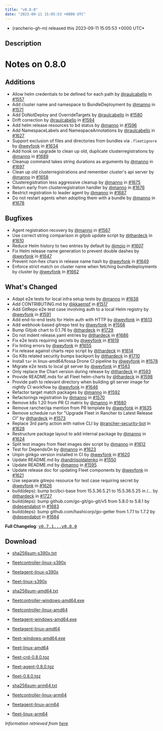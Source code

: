 ```yaml
---
title: "v0.8.0"
date: "2023-09-11 15:05:53 +0000 UTC"
---
```



* (rancherio-gh-m) released this 2023-09-11 15:05:53 +0000 UTC*



## Description


<h1>Notes on 0.8.0</h1>
<h2>Additions</h2>
<ul>
<li>Allow helm credentials to be defined for each path by <a class="user-mention notranslate" data-hovercard-type="user" data-hovercard-url="/users/raulcabello/hovercard" data-octo-click="hovercard-link-click" data-octo-dimensions="link_type:self" href="https://github.com/raulcabello">@raulcabello</a> in <a class="issue-link js-issue-link" data-error-text="Failed to load title" data-id="1727085185" data-permission-text="Title is private" data-url="https://github.com/rancher/fleet/issues/1557" data-hovercard-type="pull_request" data-hovercard-url="/rancher/fleet/pull/1557/hovercard" href="https://github.com/rancher/fleet/pull/1557">#1557</a></li>
<li>Add cluster name and namespace to BundleDeployment by <a class="user-mention notranslate" data-hovercard-type="user" data-hovercard-url="/users/manno/hovercard" data-octo-click="hovercard-link-click" data-octo-dimensions="link_type:self" href="https://github.com/manno">@manno</a> in <a class="issue-link js-issue-link" data-error-text="Failed to load title" data-id="1736703491" data-permission-text="Title is private" data-url="https://github.com/rancher/fleet/issues/1571" data-hovercard-type="pull_request" data-hovercard-url="/rancher/fleet/pull/1571/hovercard" href="https://github.com/rancher/fleet/pull/1571">#1571</a></li>
<li>Add DoNotDeploy and OverrideTargets by <a class="user-mention notranslate" data-hovercard-type="user" data-hovercard-url="/users/raulcabello/hovercard" data-octo-click="hovercard-link-click" data-octo-dimensions="link_type:self" href="https://github.com/raulcabello">@raulcabello</a> in <a class="issue-link js-issue-link" data-error-text="Failed to load title" data-id="1742026878" data-permission-text="Title is private" data-url="https://github.com/rancher/fleet/issues/1580" data-hovercard-type="pull_request" data-hovercard-url="/rancher/fleet/pull/1580/hovercard" href="https://github.com/rancher/fleet/pull/1580">#1580</a></li>
<li>Drift correction by <a class="user-mention notranslate" data-hovercard-type="user" data-hovercard-url="/users/raulcabello/hovercard" data-octo-click="hovercard-link-click" data-octo-dimensions="link_type:self" href="https://github.com/raulcabello">@raulcabello</a> in <a class="issue-link js-issue-link" data-error-text="Failed to load title" data-id="1760099815" data-permission-text="Title is private" data-url="https://github.com/rancher/fleet/issues/1594" data-hovercard-type="pull_request" data-hovercard-url="/rancher/fleet/pull/1594/hovercard" href="https://github.com/rancher/fleet/pull/1594">#1594</a></li>
<li>Add helm release resources to bd status by <a class="user-mention notranslate" data-hovercard-type="user" data-hovercard-url="/users/manno/hovercard" data-octo-click="hovercard-link-click" data-octo-dimensions="link_type:self" href="https://github.com/manno">@manno</a> in <a class="issue-link js-issue-link" data-error-text="Failed to load title" data-id="1760832327" data-permission-text="Title is private" data-url="https://github.com/rancher/fleet/issues/1596" data-hovercard-type="pull_request" data-hovercard-url="/rancher/fleet/pull/1596/hovercard" href="https://github.com/rancher/fleet/pull/1596">#1596</a></li>
<li>Add NamespaceLabels and NamespaceAnnotations by <a class="user-mention notranslate" data-hovercard-type="user" data-hovercard-url="/users/raulcabello/hovercard" data-octo-click="hovercard-link-click" data-octo-dimensions="link_type:self" href="https://github.com/raulcabello">@raulcabello</a> in <a class="issue-link js-issue-link" data-error-text="Failed to load title" data-id="1786451555" data-permission-text="Title is private" data-url="https://github.com/rancher/fleet/issues/1627" data-hovercard-type="pull_request" data-hovercard-url="/rancher/fleet/pull/1627/hovercard" href="https://github.com/rancher/fleet/pull/1627">#1627</a></li>
<li>Support exclusion of files and directories from bundles via <code>.fleetignore</code> by <a class="user-mention notranslate" data-hovercard-type="user" data-hovercard-url="/users/weyfonk/hovercard" data-octo-click="hovercard-link-click" data-octo-dimensions="link_type:self" href="https://github.com/weyfonk">@weyfonk</a> in <a class="issue-link js-issue-link" data-error-text="Failed to load title" data-id="1789222079" data-permission-text="Title is private" data-url="https://github.com/rancher/fleet/issues/1634" data-hovercard-type="pull_request" data-hovercard-url="/rancher/fleet/pull/1634/hovercard" href="https://github.com/rancher/fleet/pull/1634">#1634</a></li>
<li>Add hook on upgrade to clean up old, duplicate clusterregistrations by <a class="user-mention notranslate" data-hovercard-type="user" data-hovercard-url="/users/manno/hovercard" data-octo-click="hovercard-link-click" data-octo-dimensions="link_type:self" href="https://github.com/manno">@manno</a> in <a class="issue-link js-issue-link" data-error-text="Failed to load title" data-id="1831523656" data-permission-text="Title is private" data-url="https://github.com/rancher/fleet/issues/1689" data-hovercard-type="pull_request" data-hovercard-url="/rancher/fleet/pull/1689/hovercard" href="https://github.com/rancher/fleet/pull/1689">#1689</a></li>
<li>Cleanup command takes string durations as arguments by <a class="user-mention notranslate" data-hovercard-type="user" data-hovercard-url="/users/manno/hovercard" data-octo-click="hovercard-link-click" data-octo-dimensions="link_type:self" href="https://github.com/manno">@manno</a> in <a class="issue-link js-issue-link" data-error-text="Failed to load title" data-id="1836935733" data-permission-text="Title is private" data-url="https://github.com/rancher/fleet/issues/1697" data-hovercard-type="pull_request" data-hovercard-url="/rancher/fleet/pull/1697/hovercard" href="https://github.com/rancher/fleet/pull/1697">#1697</a></li>
<li>Clean up old clusterregistrations and remember cluster's api server by <a class="user-mention notranslate" data-hovercard-type="user" data-hovercard-url="/users/manno/hovercard" data-octo-click="hovercard-link-click" data-octo-dimensions="link_type:self" href="https://github.com/manno">@manno</a> in <a class="issue-link js-issue-link" data-error-text="Failed to load title" data-id="1813740722" data-permission-text="Title is private" data-url="https://github.com/rancher/fleet/issues/1658" data-hovercard-type="pull_request" data-hovercard-url="/rancher/fleet/pull/1658/hovercard" href="https://github.com/rancher/fleet/pull/1658">#1658</a></li>
<li>Clusteregistration less aggressive cleanup by <a class="user-mention notranslate" data-hovercard-type="user" data-hovercard-url="/users/manno/hovercard" data-octo-click="hovercard-link-click" data-octo-dimensions="link_type:self" href="https://github.com/manno">@manno</a> in <a class="issue-link js-issue-link" data-error-text="Failed to load title" data-id="1820301580" data-permission-text="Title is private" data-url="https://github.com/rancher/fleet/issues/1675" data-hovercard-type="pull_request" data-hovercard-url="/rancher/fleet/pull/1675/hovercard" href="https://github.com/rancher/fleet/pull/1675">#1675</a></li>
<li>Return early from clusterregistration handler by <a class="user-mention notranslate" data-hovercard-type="user" data-hovercard-url="/users/manno/hovercard" data-octo-click="hovercard-link-click" data-octo-dimensions="link_type:self" href="https://github.com/manno">@manno</a> in <a class="issue-link js-issue-link" data-error-text="Failed to load title" data-id="1821988540" data-permission-text="Title is private" data-url="https://github.com/rancher/fleet/issues/1676" data-hovercard-type="pull_request" data-hovercard-url="/rancher/fleet/pull/1676/hovercard" href="https://github.com/rancher/fleet/pull/1676">#1676</a></li>
<li>Restrict registration to leader agent by <a class="user-mention notranslate" data-hovercard-type="user" data-hovercard-url="/users/manno/hovercard" data-octo-click="hovercard-link-click" data-octo-dimensions="link_type:self" href="https://github.com/manno">@manno</a> in <a class="issue-link js-issue-link" data-error-text="Failed to load title" data-id="1830725807" data-permission-text="Title is private" data-url="https://github.com/rancher/fleet/issues/1687" data-hovercard-type="pull_request" data-hovercard-url="/rancher/fleet/pull/1687/hovercard" href="https://github.com/rancher/fleet/pull/1687">#1687</a></li>
<li>Do not restart agents when adopting them with a bundle by <a class="user-mention notranslate" data-hovercard-type="user" data-hovercard-url="/users/manno/hovercard" data-octo-click="hovercard-link-click" data-octo-dimensions="link_type:self" href="https://github.com/manno">@manno</a> in <a class="issue-link js-issue-link" data-error-text="Failed to load title" data-id="1824265931" data-permission-text="Title is private" data-url="https://github.com/rancher/fleet/issues/1678" data-hovercard-type="pull_request" data-hovercard-url="/rancher/fleet/pull/1678/hovercard" href="https://github.com/rancher/fleet/pull/1678">#1678</a></li>
</ul>
<h2>Bugfixes</h2>
<ul>
<li>Agent registration recovery by <a class="user-mention notranslate" data-hovercard-type="user" data-hovercard-url="/users/manno/hovercard" data-octo-click="hovercard-link-click" data-octo-dimensions="link_type:self" href="https://github.com/manno">@manno</a> in <a class="issue-link js-issue-link" data-error-text="Failed to load title" data-id="1736435720" data-permission-text="Title is private" data-url="https://github.com/rancher/fleet/issues/1567" data-hovercard-type="pull_request" data-hovercard-url="/rancher/fleet/pull/1567/hovercard" href="https://github.com/rancher/fleet/pull/1567">#1567</a></li>
<li>Use correct string comparison in gitjob update script by <a class="user-mention notranslate" data-hovercard-type="user" data-hovercard-url="/users/thardeck/hovercard" data-octo-click="hovercard-link-click" data-octo-dimensions="link_type:self" href="https://github.com/thardeck">@thardeck</a> in <a class="issue-link js-issue-link" data-error-text="Failed to load title" data-id="1765567189" data-permission-text="Title is private" data-url="https://github.com/rancher/fleet/issues/1610" data-hovercard-type="pull_request" data-hovercard-url="/rancher/fleet/pull/1610/hovercard" href="https://github.com/rancher/fleet/pull/1610">#1610</a></li>
<li>Reduce Helm history to two entries by default by <a class="user-mention notranslate" data-hovercard-type="user" data-hovercard-url="/users/moio/hovercard" data-octo-click="hovercard-link-click" data-octo-dimensions="link_type:self" href="https://github.com/moio">@moio</a> in <a class="issue-link js-issue-link" data-error-text="Failed to load title" data-id="1763288512" data-permission-text="Title is private" data-url="https://github.com/rancher/fleet/issues/1607" data-hovercard-type="pull_request" data-hovercard-url="/rancher/fleet/pull/1607/hovercard" href="https://github.com/rancher/fleet/pull/1607">#1607</a></li>
<li>Fix Helm release name generation to prevent double dashes by <a class="user-mention notranslate" data-hovercard-type="user" data-hovercard-url="/users/weyfonk/hovercard" data-octo-click="hovercard-link-click" data-octo-dimensions="link_type:self" href="https://github.com/weyfonk">@weyfonk</a> in <a class="issue-link js-issue-link" data-error-text="Failed to load title" data-id="1800340686" data-permission-text="Title is private" data-url="https://github.com/rancher/fleet/issues/1647" data-hovercard-type="pull_request" data-hovercard-url="/rancher/fleet/pull/1647/hovercard" href="https://github.com/rancher/fleet/pull/1647">#1647</a></li>
<li>Prevent non-hex chars in release name hash by <a class="user-mention notranslate" data-hovercard-type="user" data-hovercard-url="/users/weyfonk/hovercard" data-octo-click="hovercard-link-click" data-octo-dimensions="link_type:self" href="https://github.com/weyfonk">@weyfonk</a> in <a class="issue-link js-issue-link" data-error-text="Failed to load title" data-id="1801057525" data-permission-text="Title is private" data-url="https://github.com/rancher/fleet/issues/1649" data-hovercard-type="pull_request" data-hovercard-url="/rancher/fleet/pull/1649/hovercard" href="https://github.com/rancher/fleet/pull/1649">#1649</a></li>
<li>Enforce strict match on cluster name when fetching bundledeployments by cluster by <a class="user-mention notranslate" data-hovercard-type="user" data-hovercard-url="/users/weyfonk/hovercard" data-octo-click="hovercard-link-click" data-octo-dimensions="link_type:self" href="https://github.com/weyfonk">@weyfonk</a> in <a class="issue-link js-issue-link" data-error-text="Failed to load title" data-id="1815877612" data-permission-text="Title is private" data-url="https://github.com/rancher/fleet/issues/1662" data-hovercard-type="pull_request" data-hovercard-url="/rancher/fleet/pull/1662/hovercard" href="https://github.com/rancher/fleet/pull/1662">#1662</a></li>
</ul>
<h2>What's Changed</h2>
<ul>
<li>Adapt e2e tests for local infra setup tests by <a class="user-mention notranslate" data-hovercard-type="user" data-hovercard-url="/users/manno/hovercard" data-octo-click="hovercard-link-click" data-octo-dimensions="link_type:self" href="https://github.com/manno">@manno</a> in <a class="issue-link js-issue-link" data-error-text="Failed to load title" data-id="1793202710" data-permission-text="Title is private" data-url="https://github.com/rancher/fleet/issues/1638" data-hovercard-type="pull_request" data-hovercard-url="/rancher/fleet/pull/1638/hovercard" href="https://github.com/rancher/fleet/pull/1638">#1638</a></li>
<li>Add CONTRIBUTING.md by <a class="user-mention notranslate" data-hovercard-type="user" data-hovercard-url="/users/kkaempf/hovercard" data-octo-click="hovercard-link-click" data-octo-dimensions="link_type:self" href="https://github.com/kkaempf">@kkaempf</a> in <a class="issue-link js-issue-link" data-error-text="Failed to load title" data-id="1700435199" data-permission-text="Title is private" data-url="https://github.com/rancher/fleet/issues/1517" data-hovercard-type="pull_request" data-hovercard-url="/rancher/fleet/pull/1517/hovercard" href="https://github.com/rancher/fleet/pull/1517">#1517</a></li>
<li>Add GitRepo e2e test case involving auth to a local Helm registry by <a class="user-mention notranslate" data-hovercard-type="user" data-hovercard-url="/users/weyfonk/hovercard" data-octo-click="hovercard-link-click" data-octo-dimensions="link_type:self" href="https://github.com/weyfonk">@weyfonk</a> in <a class="issue-link js-issue-link" data-error-text="Failed to load title" data-id="1754951261" data-permission-text="Title is private" data-url="https://github.com/rancher/fleet/issues/1591" data-hovercard-type="pull_request" data-hovercard-url="/rancher/fleet/pull/1591/hovercard" href="https://github.com/rancher/fleet/pull/1591">#1591</a></li>
<li>Add end-to-end tests for Helm auth with HTTP by <a class="user-mention notranslate" data-hovercard-type="user" data-hovercard-url="/users/weyfonk/hovercard" data-octo-click="hovercard-link-click" data-octo-dimensions="link_type:self" href="https://github.com/weyfonk">@weyfonk</a> in <a class="issue-link js-issue-link" data-error-text="Failed to load title" data-id="1769095254" data-permission-text="Title is private" data-url="https://github.com/rancher/fleet/issues/1613" data-hovercard-type="pull_request" data-hovercard-url="/rancher/fleet/pull/1613/hovercard" href="https://github.com/rancher/fleet/pull/1613">#1613</a></li>
<li>Add webhook-based gitrepo test by <a class="user-mention notranslate" data-hovercard-type="user" data-hovercard-url="/users/weyfonk/hovercard" data-octo-click="hovercard-link-click" data-octo-dimensions="link_type:self" href="https://github.com/weyfonk">@weyfonk</a> in <a class="issue-link js-issue-link" data-error-text="Failed to load title" data-id="1736472732" data-permission-text="Title is private" data-url="https://github.com/rancher/fleet/issues/1568" data-hovercard-type="pull_request" data-hovercard-url="/rancher/fleet/pull/1568/hovercard" href="https://github.com/rancher/fleet/pull/1568">#1568</a></li>
<li>Bump Gitjob chart to 0.1.76 by <a class="user-mention notranslate" data-hovercard-type="user" data-hovercard-url="/users/thardeck/hovercard" data-octo-click="hovercard-link-click" data-octo-dimensions="link_type:self" href="https://github.com/thardeck">@thardeck</a> in <a class="issue-link js-issue-link" data-error-text="Failed to load title" data-id="1859325560" data-permission-text="Title is private" data-url="https://github.com/rancher/fleet/issues/1729" data-hovercard-type="pull_request" data-hovercard-url="/rancher/fleet/pull/1729/hovercard" href="https://github.com/rancher/fleet/pull/1729">#1729</a></li>
<li>Do not indent release.yaml entries by <a class="user-mention notranslate" data-hovercard-type="user" data-hovercard-url="/users/thardeck/hovercard" data-octo-click="hovercard-link-click" data-octo-dimensions="link_type:self" href="https://github.com/thardeck">@thardeck</a> in <a class="issue-link js-issue-link" data-error-text="Failed to load title" data-id="1828612133" data-permission-text="Title is private" data-url="https://github.com/rancher/fleet/issues/1686" data-hovercard-type="pull_request" data-hovercard-url="/rancher/fleet/pull/1686/hovercard" href="https://github.com/rancher/fleet/pull/1686">#1686</a></li>
<li>Fix e2e tests requiring secrets by <a class="user-mention notranslate" data-hovercard-type="user" data-hovercard-url="/users/weyfonk/hovercard" data-octo-click="hovercard-link-click" data-octo-dimensions="link_type:self" href="https://github.com/weyfonk">@weyfonk</a> in <a class="issue-link js-issue-link" data-error-text="Failed to load title" data-id="1774322432" data-permission-text="Title is private" data-url="https://github.com/rancher/fleet/issues/1619" data-hovercard-type="pull_request" data-hovercard-url="/rancher/fleet/pull/1619/hovercard" href="https://github.com/rancher/fleet/pull/1619">#1619</a></li>
<li>Fix linting errors by <a class="user-mention notranslate" data-hovercard-type="user" data-hovercard-url="/users/weyfonk/hovercard" data-octo-click="hovercard-link-click" data-octo-dimensions="link_type:self" href="https://github.com/weyfonk">@weyfonk</a> in <a class="issue-link js-issue-link" data-error-text="Failed to load title" data-id="1809551397" data-permission-text="Title is private" data-url="https://github.com/rancher/fleet/issues/1655" data-hovercard-type="pull_request" data-hovercard-url="/rancher/fleet/pull/1655/hovercard" href="https://github.com/rancher/fleet/pull/1655">#1655</a></li>
<li>Fix release against charts repo script by <a class="user-mention notranslate" data-hovercard-type="user" data-hovercard-url="/users/thardeck/hovercard" data-octo-click="hovercard-link-click" data-octo-dimensions="link_type:self" href="https://github.com/thardeck">@thardeck</a> in <a class="issue-link js-issue-link" data-error-text="Failed to load title" data-id="1769659094" data-permission-text="Title is private" data-url="https://github.com/rancher/fleet/issues/1614" data-hovercard-type="pull_request" data-hovercard-url="/rancher/fleet/pull/1614/hovercard" href="https://github.com/rancher/fleet/pull/1614">#1614</a></li>
<li>Go K8s related security bumps backport by <a class="user-mention notranslate" data-hovercard-type="user" data-hovercard-url="/users/thardeck/hovercard" data-octo-click="hovercard-link-click" data-octo-dimensions="link_type:self" href="https://github.com/thardeck">@thardeck</a> in <a class="issue-link js-issue-link" data-error-text="Failed to load title" data-id="1846650979" data-permission-text="Title is private" data-url="https://github.com/rancher/fleet/issues/1710" data-hovercard-type="pull_request" data-hovercard-url="/rancher/fleet/pull/1710/hovercard" href="https://github.com/rancher/fleet/pull/1710">#1710</a></li>
<li>Install <code>tar</code> in linux-amd64/fossa Drone CI pipeline by <a class="user-mention notranslate" data-hovercard-type="user" data-hovercard-url="/users/weyfonk/hovercard" data-octo-click="hovercard-link-click" data-octo-dimensions="link_type:self" href="https://github.com/weyfonk">@weyfonk</a> in <a class="issue-link js-issue-link" data-error-text="Failed to load title" data-id="1741303954" data-permission-text="Title is private" data-url="https://github.com/rancher/fleet/issues/1578" data-hovercard-type="pull_request" data-hovercard-url="/rancher/fleet/pull/1578/hovercard" href="https://github.com/rancher/fleet/pull/1578">#1578</a></li>
<li>Migrate e2e tests to local git server by <a class="user-mention notranslate" data-hovercard-type="user" data-hovercard-url="/users/weyfonk/hovercard" data-octo-click="hovercard-link-click" data-octo-dimensions="link_type:self" href="https://github.com/weyfonk">@weyfonk</a> in <a class="issue-link js-issue-link" data-error-text="Failed to load title" data-id="1733659980" data-permission-text="Title is private" data-url="https://github.com/rancher/fleet/issues/1563" data-hovercard-type="pull_request" data-hovercard-url="/rancher/fleet/pull/1563/hovercard" href="https://github.com/rancher/fleet/pull/1563">#1563</a></li>
<li>Only replace the Chart version during release by <a class="user-mention notranslate" data-hovercard-type="user" data-hovercard-url="/users/thardeck/hovercard" data-octo-click="hovercard-link-click" data-octo-dimensions="link_type:self" href="https://github.com/thardeck">@thardeck</a> in <a class="issue-link js-issue-link" data-error-text="Failed to load title" data-id="1759128522" data-permission-text="Title is private" data-url="https://github.com/rancher/fleet/issues/1593" data-hovercard-type="pull_request" data-hovercard-url="/rancher/fleet/pull/1593/hovercard" href="https://github.com/rancher/fleet/pull/1593">#1593</a></li>
<li>Provide README.mds for all Fleet helm-charts by <a class="user-mention notranslate" data-hovercard-type="user" data-hovercard-url="/users/thardeck/hovercard" data-octo-click="hovercard-link-click" data-octo-dimensions="link_type:self" href="https://github.com/thardeck">@thardeck</a> in <a class="issue-link js-issue-link" data-error-text="Failed to load title" data-id="1762784106" data-permission-text="Title is private" data-url="https://github.com/rancher/fleet/issues/1598" data-hovercard-type="pull_request" data-hovercard-url="/rancher/fleet/pull/1598/hovercard" href="https://github.com/rancher/fleet/pull/1598">#1598</a></li>
<li>Provide path to relevant directory when building git server image for nightly CI workflow by <a class="user-mention notranslate" data-hovercard-type="user" data-hovercard-url="/users/weyfonk/hovercard" data-octo-click="hovercard-link-click" data-octo-dimensions="link_type:self" href="https://github.com/weyfonk">@weyfonk</a> in <a class="issue-link js-issue-link" data-error-text="Failed to load title" data-id="1798449455" data-permission-text="Title is private" data-url="https://github.com/rancher/fleet/issues/1646" data-hovercard-type="pull_request" data-hovercard-url="/rancher/fleet/pull/1646/hovercard" href="https://github.com/rancher/fleet/pull/1646">#1646</a></li>
<li>Refactor target match packages by <a class="user-mention notranslate" data-hovercard-type="user" data-hovercard-url="/users/manno/hovercard" data-octo-click="hovercard-link-click" data-octo-dimensions="link_type:self" href="https://github.com/manno">@manno</a> in <a class="issue-link js-issue-link" data-error-text="Failed to load title" data-id="1756526990" data-permission-text="Title is private" data-url="https://github.com/rancher/fleet/issues/1592" data-hovercard-type="pull_request" data-hovercard-url="/rancher/fleet/pull/1592/hovercard" href="https://github.com/rancher/fleet/pull/1592">#1592</a></li>
<li>Refactorings registration by <a class="user-mention notranslate" data-hovercard-type="user" data-hovercard-url="/users/manno/hovercard" data-octo-click="hovercard-link-click" data-octo-dimensions="link_type:self" href="https://github.com/manno">@manno</a> in <a class="issue-link js-issue-link" data-error-text="Failed to load title" data-id="1736603398" data-permission-text="Title is private" data-url="https://github.com/rancher/fleet/issues/1570" data-hovercard-type="pull_request" data-hovercard-url="/rancher/fleet/pull/1570/hovercard" href="https://github.com/rancher/fleet/pull/1570">#1570</a></li>
<li>Remove k8s 1.20 from PR CI matrix by <a class="user-mention notranslate" data-hovercard-type="user" data-hovercard-url="/users/manno/hovercard" data-octo-click="hovercard-link-click" data-octo-dimensions="link_type:self" href="https://github.com/manno">@manno</a> in <a class="issue-link js-issue-link" data-error-text="Failed to load title" data-id="1824489430" data-permission-text="Title is private" data-url="https://github.com/rancher/fleet/issues/1680" data-hovercard-type="pull_request" data-hovercard-url="/rancher/fleet/pull/1680/hovercard" href="https://github.com/rancher/fleet/pull/1680">#1680</a></li>
<li>Remove rancher/qa mention from PR template by <a class="user-mention notranslate" data-hovercard-type="user" data-hovercard-url="/users/weyfonk/hovercard" data-octo-click="hovercard-link-click" data-octo-dimensions="link_type:self" href="https://github.com/weyfonk">@weyfonk</a> in <a class="issue-link js-issue-link" data-error-text="Failed to load title" data-id="1789292000" data-permission-text="Title is private" data-url="https://github.com/rancher/fleet/issues/1635" data-hovercard-type="pull_request" data-hovercard-url="/rancher/fleet/pull/1635/hovercard" href="https://github.com/rancher/fleet/pull/1635">#1635</a></li>
<li>Remove schedule run for "Upgrade Fleet in Rancher to Latest Release CI" by <a class="user-mention notranslate" data-hovercard-type="user" data-hovercard-url="/users/thardeck/hovercard" data-octo-click="hovercard-link-click" data-octo-dimensions="link_type:self" href="https://github.com/thardeck">@thardeck</a> in <a class="issue-link js-issue-link" data-error-text="Failed to load title" data-id="1738184347" data-permission-text="Title is private" data-url="https://github.com/rancher/fleet/issues/1573" data-hovercard-type="pull_request" data-hovercard-url="/rancher/fleet/pull/1573/hovercard" href="https://github.com/rancher/fleet/pull/1573">#1573</a></li>
<li>Replace 3rd party action with native CLI by <a class="user-mention notranslate" data-hovercard-type="user" data-hovercard-url="/users/rancher-security-bot/hovercard" data-octo-click="hovercard-link-click" data-octo-dimensions="link_type:self" href="https://github.com/rancher-security-bot">@rancher-security-bot</a> in <a class="issue-link js-issue-link" data-error-text="Failed to load title" data-id="1787273210" data-permission-text="Title is private" data-url="https://github.com/rancher/fleet/issues/1628" data-hovercard-type="pull_request" data-hovercard-url="/rancher/fleet/pull/1628/hovercard" href="https://github.com/rancher/fleet/pull/1628">#1628</a></li>
<li>Restructure package layout to add internal package by <a class="user-mention notranslate" data-hovercard-type="user" data-hovercard-url="/users/manno/hovercard" data-octo-click="hovercard-link-click" data-octo-dimensions="link_type:self" href="https://github.com/manno">@manno</a> in <a class="issue-link js-issue-link" data-error-text="Failed to load title" data-id="1781051757" data-permission-text="Title is private" data-url="https://github.com/rancher/fleet/issues/1624" data-hovercard-type="pull_request" data-hovercard-url="/rancher/fleet/pull/1624/hovercard" href="https://github.com/rancher/fleet/pull/1624">#1624</a></li>
<li>Split test images from fleet images dev script by <a class="user-mention notranslate" data-hovercard-type="user" data-hovercard-url="/users/manno/hovercard" data-octo-click="hovercard-link-click" data-octo-dimensions="link_type:self" href="https://github.com/manno">@manno</a> in <a class="issue-link js-issue-link" data-error-text="Failed to load title" data-id="1767710221" data-permission-text="Title is private" data-url="https://github.com/rancher/fleet/issues/1612" data-hovercard-type="pull_request" data-hovercard-url="/rancher/fleet/pull/1612/hovercard" href="https://github.com/rancher/fleet/pull/1612">#1612</a></li>
<li>Test for DependsOn by <a class="user-mention notranslate" data-hovercard-type="user" data-hovercard-url="/users/manno/hovercard" data-octo-click="hovercard-link-click" data-octo-dimensions="link_type:self" href="https://github.com/manno">@manno</a> in <a class="issue-link js-issue-link" data-error-text="Failed to load title" data-id="1779054939" data-permission-text="Title is private" data-url="https://github.com/rancher/fleet/issues/1623" data-hovercard-type="pull_request" data-hovercard-url="/rancher/fleet/pull/1623/hovercard" href="https://github.com/rancher/fleet/pull/1623">#1623</a></li>
<li>Unpin ginkgo version installed in CI by <a class="user-mention notranslate" data-hovercard-type="user" data-hovercard-url="/users/weyfonk/hovercard" data-octo-click="hovercard-link-click" data-octo-dimensions="link_type:self" href="https://github.com/weyfonk">@weyfonk</a> in <a class="issue-link js-issue-link" data-error-text="Failed to load title" data-id="1774342641" data-permission-text="Title is private" data-url="https://github.com/rancher/fleet/issues/1620" data-hovercard-type="pull_request" data-hovercard-url="/rancher/fleet/pull/1620/hovercard" href="https://github.com/rancher/fleet/pull/1620">#1620</a></li>
<li>Update README.md by <a class="user-mention notranslate" data-hovercard-type="user" data-hovercard-url="/users/andriisoldatenko/hovercard" data-octo-click="hovercard-link-click" data-octo-dimensions="link_type:self" href="https://github.com/andriisoldatenko">@andriisoldatenko</a> in <a class="issue-link js-issue-link" data-error-text="Failed to load title" data-id="1721693997" data-permission-text="Title is private" data-url="https://github.com/rancher/fleet/issues/1550" data-hovercard-type="pull_request" data-hovercard-url="/rancher/fleet/pull/1550/hovercard" href="https://github.com/rancher/fleet/pull/1550">#1550</a></li>
<li>Update README.md by <a class="user-mention notranslate" data-hovercard-type="user" data-hovercard-url="/users/manno/hovercard" data-octo-click="hovercard-link-click" data-octo-dimensions="link_type:self" href="https://github.com/manno">@manno</a> in <a class="issue-link js-issue-link" data-error-text="Failed to load title" data-id="1760241049" data-permission-text="Title is private" data-url="https://github.com/rancher/fleet/issues/1595" data-hovercard-type="pull_request" data-hovercard-url="/rancher/fleet/pull/1595/hovercard" href="https://github.com/rancher/fleet/pull/1595">#1595</a></li>
<li>Update release doc for updating Fleet components by <a class="user-mention notranslate" data-hovercard-type="user" data-hovercard-url="/users/weyfonk/hovercard" data-octo-click="hovercard-link-click" data-octo-dimensions="link_type:self" href="https://github.com/weyfonk">@weyfonk</a> in <a class="issue-link js-issue-link" data-error-text="Failed to load title" data-id="1774423872" data-permission-text="Title is private" data-url="https://github.com/rancher/fleet/issues/1621" data-hovercard-type="pull_request" data-hovercard-url="/rancher/fleet/pull/1621/hovercard" href="https://github.com/rancher/fleet/pull/1621">#1621</a></li>
<li>Use separate gitrepo resource for test case requiring secret by <a class="user-mention notranslate" data-hovercard-type="user" data-hovercard-url="/users/weyfonk/hovercard" data-octo-click="hovercard-link-click" data-octo-dimensions="link_type:self" href="https://github.com/weyfonk">@weyfonk</a> in <a class="issue-link js-issue-link" data-error-text="Failed to load title" data-id="1785783453" data-permission-text="Title is private" data-url="https://github.com/rancher/fleet/issues/1626" data-hovercard-type="pull_request" data-hovercard-url="/rancher/fleet/pull/1626/hovercard" href="https://github.com/rancher/fleet/pull/1626">#1626</a></li>
<li>build(deps): bump bci/bci-base from 15.5.36.5.21 to 15.5.36.5.25 in /… by <a class="user-mention notranslate" data-hovercard-type="user" data-hovercard-url="/users/thardeck/hovercard" data-octo-click="hovercard-link-click" data-octo-dimensions="link_type:self" href="https://github.com/thardeck">@thardeck</a> in <a class="issue-link js-issue-link" data-error-text="Failed to load title" data-id="1859072014" data-permission-text="Title is private" data-url="https://github.com/rancher/fleet/issues/1727" data-hovercard-type="pull_request" data-hovercard-url="/rancher/fleet/pull/1727/hovercard" href="https://github.com/rancher/fleet/pull/1727">#1727</a></li>
<li>build(deps): bump github.com/go-git/go-git/v5 from 5.8.0 to 5.8.1 by <a class="user-mention notranslate" data-hovercard-type="organization" data-hovercard-url="/orgs/dependabot/hovercard" data-octo-click="hovercard-link-click" data-octo-dimensions="link_type:self" href="https://github.com/dependabot">@dependabot</a> in <a class="issue-link js-issue-link" data-error-text="Failed to load title" data-id="1828450988" data-permission-text="Title is private" data-url="https://github.com/rancher/fleet/issues/1683" data-hovercard-type="pull_request" data-hovercard-url="/rancher/fleet/pull/1683/hovercard" href="https://github.com/rancher/fleet/pull/1683">#1683</a></li>
<li>build(deps): bump github.com/hashicorp/go-getter from 1.7.1 to 1.7.2 by <a class="user-mention notranslate" data-hovercard-type="organization" data-hovercard-url="/orgs/dependabot/hovercard" data-octo-click="hovercard-link-click" data-octo-dimensions="link_type:self" href="https://github.com/dependabot">@dependabot</a> in <a class="issue-link js-issue-link" data-error-text="Failed to load title" data-id="1828451199" data-permission-text="Title is private" data-url="https://github.com/rancher/fleet/issues/1684" data-hovercard-type="pull_request" data-hovercard-url="/rancher/fleet/pull/1684/hovercard" href="https://github.com/rancher/fleet/pull/1684">#1684</a></li>
</ul>
<p><strong>Full Changelog</strong>: <a class="commit-link" href="https://github.com/rancher/fleet/compare/v0.7.1...v0.8.0"><tt>v0.7.1...v0.8.0</tt></a></p>



## Download


* [sha256sum-s390x.txt](https://github.com/rancher/fleet/releases/download/v0.8.0/sha256sum-s390x.txt)

* [fleetcontroller-linux-s390x](https://github.com/rancher/fleet/releases/download/v0.8.0/fleetcontroller-linux-s390x)

* [fleetagent-linux-s390x](https://github.com/rancher/fleet/releases/download/v0.8.0/fleetagent-linux-s390x)

* [fleet-linux-s390x](https://github.com/rancher/fleet/releases/download/v0.8.0/fleet-linux-s390x)

* [sha256sum-amd64.txt](https://github.com/rancher/fleet/releases/download/v0.8.0/sha256sum-amd64.txt)

* [fleetcontroller-windows-amd64.exe](https://github.com/rancher/fleet/releases/download/v0.8.0/fleetcontroller-windows-amd64.exe)

* [fleetcontroller-linux-amd64](https://github.com/rancher/fleet/releases/download/v0.8.0/fleetcontroller-linux-amd64)

* [fleetagent-windows-amd64.exe](https://github.com/rancher/fleet/releases/download/v0.8.0/fleetagent-windows-amd64.exe)

* [fleetagent-linux-amd64](https://github.com/rancher/fleet/releases/download/v0.8.0/fleetagent-linux-amd64)

* [fleet-windows-amd64.exe](https://github.com/rancher/fleet/releases/download/v0.8.0/fleet-windows-amd64.exe)

* [fleet-linux-amd64](https://github.com/rancher/fleet/releases/download/v0.8.0/fleet-linux-amd64)

* [fleet-crd-0.8.0.tgz](https://github.com/rancher/fleet/releases/download/v0.8.0/fleet-crd-0.8.0.tgz)

* [fleet-agent-0.8.0.tgz](https://github.com/rancher/fleet/releases/download/v0.8.0/fleet-agent-0.8.0.tgz)

* [fleet-0.8.0.tgz](https://github.com/rancher/fleet/releases/download/v0.8.0/fleet-0.8.0.tgz)

* [sha256sum-arm64.txt](https://github.com/rancher/fleet/releases/download/v0.8.0/sha256sum-arm64.txt)

* [fleetcontroller-linux-arm64](https://github.com/rancher/fleet/releases/download/v0.8.0/fleetcontroller-linux-arm64)

* [fleetagent-linux-arm64](https://github.com/rancher/fleet/releases/download/v0.8.0/fleetagent-linux-arm64)

* [fleet-linux-arm64](https://github.com/rancher/fleet/releases/download/v0.8.0/fleet-linux-arm64)




*Information retrieved from [here](https://github.com/rancher/fleet/releases/tag/v0.8.0)*

